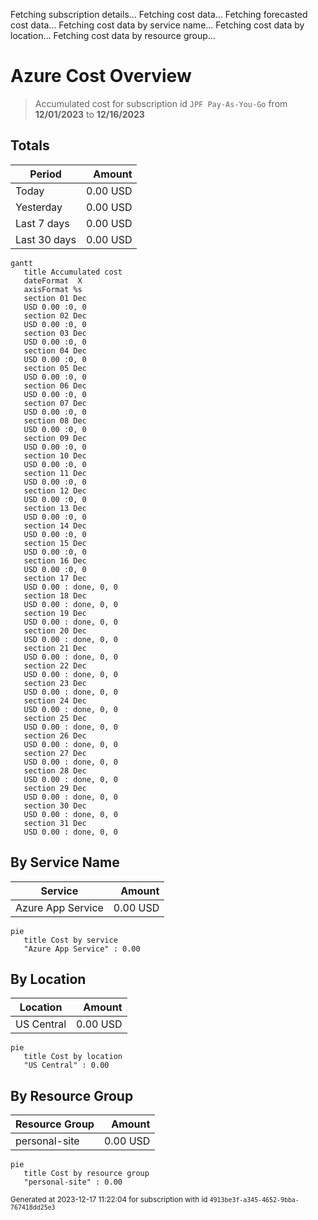 Fetching subscription details...
Fetching cost data...
Fetching forecasted cost data...
Fetching cost data by service name...
Fetching cost data by location...
Fetching cost data by resource group...
# Azure Cost Overview

> Accumulated cost for subscription id `JPF Pay-As-You-Go` from **12/01/2023** to **12/16/2023**

## Totals

|Period|Amount|
|---|---:|
|Today|0.00 USD|
|Yesterday|0.00 USD|
|Last 7 days|0.00 USD|
|Last 30 days|0.00 USD|

```mermaid
gantt
   title Accumulated cost
   dateFormat  X
   axisFormat %s
   section 01 Dec
   USD 0.00 :0, 0
   section 02 Dec
   USD 0.00 :0, 0
   section 03 Dec
   USD 0.00 :0, 0
   section 04 Dec
   USD 0.00 :0, 0
   section 05 Dec
   USD 0.00 :0, 0
   section 06 Dec
   USD 0.00 :0, 0
   section 07 Dec
   USD 0.00 :0, 0
   section 08 Dec
   USD 0.00 :0, 0
   section 09 Dec
   USD 0.00 :0, 0
   section 10 Dec
   USD 0.00 :0, 0
   section 11 Dec
   USD 0.00 :0, 0
   section 12 Dec
   USD 0.00 :0, 0
   section 13 Dec
   USD 0.00 :0, 0
   section 14 Dec
   USD 0.00 :0, 0
   section 15 Dec
   USD 0.00 :0, 0
   section 16 Dec
   USD 0.00 :0, 0
   section 17 Dec
   USD 0.00 : done, 0, 0
   section 18 Dec
   USD 0.00 : done, 0, 0
   section 19 Dec
   USD 0.00 : done, 0, 0
   section 20 Dec
   USD 0.00 : done, 0, 0
   section 21 Dec
   USD 0.00 : done, 0, 0
   section 22 Dec
   USD 0.00 : done, 0, 0
   section 23 Dec
   USD 0.00 : done, 0, 0
   section 24 Dec
   USD 0.00 : done, 0, 0
   section 25 Dec
   USD 0.00 : done, 0, 0
   section 26 Dec
   USD 0.00 : done, 0, 0
   section 27 Dec
   USD 0.00 : done, 0, 0
   section 28 Dec
   USD 0.00 : done, 0, 0
   section 29 Dec
   USD 0.00 : done, 0, 0
   section 30 Dec
   USD 0.00 : done, 0, 0
   section 31 Dec
   USD 0.00 : done, 0, 0
```

## By Service Name

|Service|Amount|
|---|---:|
|Azure App Service|0.00 USD|

```mermaid
pie
   title Cost by service
   "Azure App Service" : 0.00
```

## By Location

|Location|Amount|
|---|---:|
|US Central|0.00 USD|

```mermaid
pie
   title Cost by location
   "US Central" : 0.00
```

## By Resource Group

|Resource Group|Amount|
|---|---:|
|personal-site|0.00 USD|

```mermaid
pie
   title Cost by resource group
   "personal-site" : 0.00
```

<sup>Generated at 2023-12-17 11:22:04 for subscription with id `4913be3f-a345-4652-9bba-767418dd25e3`</sup>
